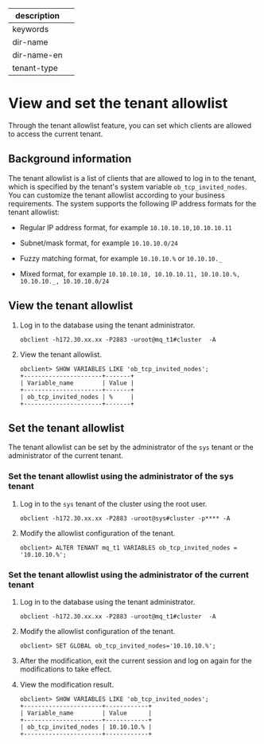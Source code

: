 |description||
|---|---|
|keywords||
|dir-name||
|dir-name-en||
|tenant-type||

# View and set the tenant allowlist

Through the tenant allowlist feature, you can set which clients are allowed to access the current tenant.

## Background information

The tenant allowlist is a list of clients that are allowed to log in to the tenant, which is specified by the tenant's system variable `ob_tcp_invited_nodes`. You can customize the tenant allowlist according to your business requirements. The system supports the following IP address formats for the tenant allowlist:

* Regular IP address format, for example `10.10.10.10,10.10.10.11`

* Subnet/mask format, for example `10.10.10.0/24`

* Fuzzy matching format, for example `10.10.10.%` or `10.10.10._`

* Mixed format, for example `10.10.10.10, 10.10.10.11, 10.10.10.%, 10.10.10._, 10.10.10.0/24`

## View the tenant allowlist

1. Log in to the database using the tenant administrator.

   ```shell
   obclient -h172.30.xx.xx -P2883 -uroot@mq_t1#cluster  -A
   ```

2. View the tenant allowlist.

   ```shell
   obclient> SHOW VARIABLES LIKE 'ob_tcp_invited_nodes';
   +----------------------+-------+
   | Variable_name        | Value |
   +----------------------+-------+
   | ob_tcp_invited_nodes | %     |
   +----------------------+-------+
   ```

## Set the tenant allowlist

The tenant allowlist can be set by the administrator of the `sys` tenant or the administrator of the current tenant.

### Set the tenant allowlist using the administrator of the sys tenant

1. Log in to the `sys` tenant of the cluster using the root user.

   ```shell
   obclient -h172.30.xx.xx -P2883 -uroot@sys#cluster -p**** -A
   ```

2. Modify the allowlist configuration of the tenant.

   ```shell
   obclient> ALTER TENANT mq_t1 VARIABLES ob_tcp_invited_nodes = '10.10.10.%';
   ```

### Set the tenant allowlist using the administrator of the current tenant

1. Log in to the database using the tenant administrator.

   ```shell
   obclient -h172.30.xx.xx -P2883 -uroot@mq_t1#cluster  -A
   ```

2. Modify the allowlist configuration of the tenant.

   ```shell
   obclient> SET GLOBAL ob_tcp_invited_nodes='10.10.10.%';
   ```

3. After the modification, exit the current session and log on again for the modifications to take effect.

4. View the modification result.

   ```shell
   obclient> SHOW VARIABLES LIKE 'ob_tcp_invited_nodes';
   +----------------------+------------+
   | Variable_name        | Value      |
   +----------------------+------------+
   | ob_tcp_invited_nodes | 10.10.10.% |
   +----------------------+------------+
   ```
